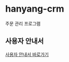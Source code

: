# hanyang-crm
주문 관리 프로그램

## 사용자 안내서
[사용자 안내서 바로가기](https://www.notion.so/CRM-d04e8e655a0544a0b5fcd4c0c1d62e91)
